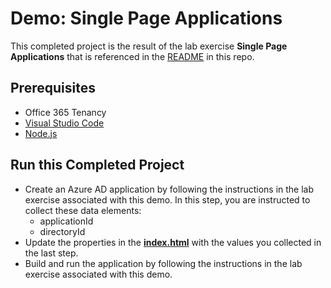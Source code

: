 # Demo: Single Page Applications

This completed project is the result of the lab exercise **Single Page Applications** that is referenced in the [README](../../) in this repo.

## Prerequisites

- Office 365 Tenancy
- [Visual Studio Code](https://code.visualstudio.com/)
- [Node.js](https://nodejs.org/)

## Run this Completed Project

- Create an Azure AD application by following the instructions in the lab exercise associated with this demo. In this step, you are instructed to collect these data elements:
  - applicationId
  - directoryId
- Update the properties in the **[index.html](./index.html)** with the values you collected in the last step.
- Build and run the application by following the instructions in the lab exercise associated with this demo.
